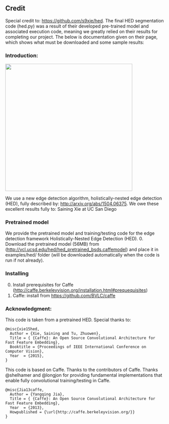 ## Credit
Special credit to: https://github.com/s9xie/hed. The final HED segmentation code (hed.py) was a result of their developed pre-trained model and associated execution code, meaning we greatly relied on their results for completing our project. The below is documentation given on their page, which shows what must be downloaded and some sample results:

### Introduction:

<img src="http://pages.ucsd.edu/~ztu/hed.jpg" width="400">

We use a new edge detection algorithm, holistically-nested edge detection (HED), fully described by: http://arxiv.org/abs/1504.06375. We owe these excellent results fully to: Saining Xie at UC San Diego

### Pretrained model

We provide the pretrained model and training/testing code for the edge detection framework Holistically-Nested Edge Detection (HED).
  0. Download the pretrained model (56MB) from (http://vcl.ucsd.edu/hed/hed_pretrained_bsds.caffemodel) and place it in examples/hed/ folder (will be downloaded automatically when the code is run if not already).

### Installing 
 0. Install prerequisites for Caffe (http://caffe.berkeleyvision.org/installation.html#prequequisites)
 1. Caffe: install from https://github.com/BVLC/caffe

### Acknowledgment: 
This code is taken from a pretrained HED. Special thanks to:

    @misc{xie15hed,
      Author = {Xie, Saining and Tu, Zhuowen},
      Title = { {Caffe}: An Open Source Convolutional Architecture for Fast Feature Embedding},
      Booktitle = {Proceedings of IEEE International Conference on Computer Vision},
      Year  = {2015},
    }
    
This code is based on Caffe. Thanks to the contributors of Caffe. Thanks @shelhamer and @longjon for providing fundamental implementations that enable fully convolutional training/testing in Caffe.

    @misc{Jia13caffe,
      Author = {Yangqing Jia},
      Title = { {Caffe}: An Open Source Convolutional Architecture for Fast Feature Embedding},
      Year  = {2013},
      Howpublished = {\url{http://caffe.berkeleyvision.org/}}
    }
